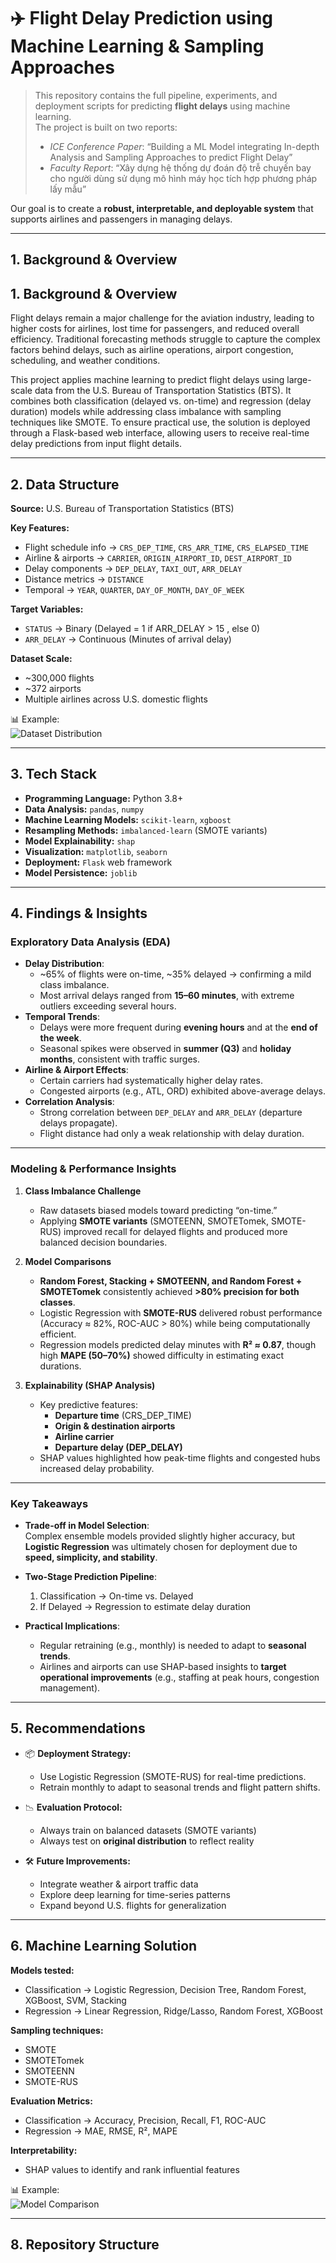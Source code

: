 # ✈️ Flight Delay Prediction using Machine Learning & Sampling Approaches

> This repository contains the full pipeline, experiments, and deployment scripts for predicting **flight delays** using machine learning.  
> The project is built on two reports:  
> - *ICE Conference Paper*: “Building a ML Model integrating In-depth Analysis and Sampling Approaches to predict Flight Delay”  
> - *Faculty Report*: “Xây dựng hệ thống dự đoán độ trễ chuyến bay cho người dùng sử dụng mô hình máy học tích hợp phương pháp lấy mẫu”  

Our goal is to create a **robust, interpretable, and deployable system** that supports airlines and passengers in managing delays.

---

## 1. Background & Overview

## 1. Background & Overview

Flight delays remain a major challenge for the aviation industry, leading to higher costs for airlines, lost time for passengers, and reduced overall efficiency. Traditional forecasting methods struggle to capture the complex factors behind delays, such as airline operations, airport congestion, scheduling, and weather conditions.  

This project applies machine learning to predict flight delays using large-scale data from the U.S. Bureau of Transportation Statistics (BTS). It combines both classification (delayed vs. on-time) and regression (delay duration) models while addressing class imbalance with sampling techniques like SMOTE. To ensure practical use, the solution is deployed through a Flask-based web interface, allowing users to receive real-time delay predictions from input flight details.

---

## 2. Data Structure

**Source:** U.S. Bureau of Transportation Statistics (BTS)  

**Key Features:**
- Flight schedule info → `CRS_DEP_TIME`, `CRS_ARR_TIME`, `CRS_ELAPSED_TIME`  
- Airline & airports → `CARRIER`, `ORIGIN_AIRPORT_ID`, `DEST_AIRPORT_ID`  
- Delay components → `DEP_DELAY`, `TAXI_OUT`, `ARR_DELAY`  
- Distance metrics → `DISTANCE`  
- Temporal → `YEAR`, `QUARTER`, `DAY_OF_MONTH`, `DAY_OF_WEEK`

**Target Variables:**
- `STATUS` → Binary (Delayed = 1 if ARR_DELAY > 15 , else 0)  
- `ARR_DELAY` → Continuous (Minutes of arrival delay)  

**Dataset Scale:**
- ~300,000 flights  
- ~372 airports  
- Multiple airlines across U.S. domestic flights  

📊 Example:  
![Dataset Distribution](reports/figures/dataset_distribution.png)

---

## 3. Tech Stack

- **Programming Language:** Python 3.8+  
- **Data Analysis:** `pandas`, `numpy`  
- **Machine Learning Models:** `scikit-learn`, `xgboost`  
- **Resampling Methods:** `imbalanced-learn` (SMOTE variants)  
- **Model Explainability:** `shap`  
- **Visualization:** `matplotlib`, `seaborn`  
- **Deployment:** `Flask` web framework  
- **Model Persistence:** `joblib`

---

## 4. Findings & Insights

### Exploratory Data Analysis (EDA)
- **Delay Distribution**:  
  - ~65% of flights were on-time, ~35% delayed → confirming a mild class imbalance.  
  - Most arrival delays ranged from **15–60 minutes**, with extreme outliers exceeding several hours.  
- **Temporal Trends**:  
  - Delays were more frequent during **evening hours** and at the **end of the week**.  
  - Seasonal spikes were observed in **summer (Q3)** and **holiday months**, consistent with traffic surges.  
- **Airline & Airport Effects**:  
  - Certain carriers had systematically higher delay rates.  
  - Congested airports (e.g., ATL, ORD) exhibited above-average delays.  
- **Correlation Analysis**:  
  - Strong correlation between `DEP_DELAY` and `ARR_DELAY` (departure delays propagate).  
  - Flight distance had only a weak relationship with delay duration.  

---

### Modeling & Performance Insights
1. **Class Imbalance Challenge**  
   - Raw datasets biased models toward predicting “on-time.”  
   - Applying **SMOTE variants** (SMOTEENN, SMOTETomek, SMOTE-RUS) improved recall for delayed flights and produced more balanced decision boundaries.  

2. **Model Comparisons**  
   - **Random Forest, Stacking + SMOTEENN, and Random Forest + SMOTETomek** consistently achieved **>80% precision for both classes**.  
   - Logistic Regression with **SMOTE-RUS** delivered robust performance (Accuracy ≈ 82%, ROC-AUC > 80%) while being computationally efficient.  
   - Regression models predicted delay minutes with **R² ≈ 0.87**, though high **MAPE (50–70%)** showed difficulty in estimating exact durations.  

3. **Explainability (SHAP Analysis)**  
   - Key predictive features:  
     - **Departure time** (CRS_DEP_TIME)  
     - **Origin & destination airports**  
     - **Airline carrier**  
     - **Departure delay (DEP_DELAY)**  
   - SHAP values highlighted how peak-time flights and congested hubs increased delay probability.  

---

### Key Takeaways
- **Trade-off in Model Selection**:  
  Complex ensemble models provided slightly higher accuracy, but **Logistic Regression** was ultimately chosen for deployment due to **speed, simplicity, and stability**.  

- **Two-Stage Prediction Pipeline**:  
  1. Classification → On-time vs. Delayed  
  2. If Delayed → Regression to estimate delay duration  

- **Practical Implications**:  
  - Regular retraining (e.g., monthly) is needed to adapt to **seasonal trends**.  
  - Airlines and airports can use SHAP-based insights to **target operational improvements** (e.g., staffing at peak hours, congestion management).  

---

## 5. Recommendations

- 📦 **Deployment Strategy:**  
  - Use Logistic Regression (SMOTE-RUS) for real-time predictions.  
  - Retrain monthly to adapt to seasonal trends and flight pattern shifts.  

- 📉 **Evaluation Protocol:**  
  - Always train on balanced datasets (SMOTE variants)  
  - Always test on **original distribution** to reflect reality  

- 🛠 **Future Improvements:**  
  - Integrate weather & airport traffic data  
  - Explore deep learning for time-series patterns  
  - Expand beyond U.S. flights for generalization  

---

## 6. Machine Learning Solution

**Models tested:**
- Classification → Logistic Regression, Decision Tree, Random Forest, XGBoost, SVM, Stacking  
- Regression → Linear Regression, Ridge/Lasso, Random Forest, XGBoost  

**Sampling techniques:**
- SMOTE  
- SMOTETomek  
- SMOTEENN  
- SMOTE-RUS  

**Evaluation Metrics:**
- Classification → Accuracy, Precision, Recall, F1, ROC-AUC  
- Regression → MAE, RMSE, R², MAPE  

**Interpretability:**
- SHAP values to identify and rank influential features  

📊 Example:  
![Model Comparison](reports/figures/model_comparison.png)

---

## 8. Repository Structure

